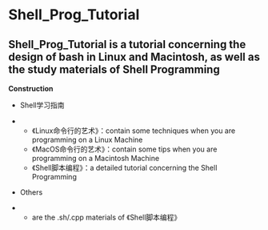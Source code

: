 # Shell_Prog_Tutorial
## Shell_Prog_Tutorial is a tutorial concerning the design of bash in Linux and Macintosh, as well as the study materials of Shell Programming
**Construction**
- Shell学习指南
- - 《Linux命令行的艺术》：contain some techniques when you are programming on a Linux Machine
  - 《MacOS命令行的艺术》：contain some tips when you are programming on a Macintosh Machine
  - 《Shell脚本编程》：a detailed tutorial concerning the Shell Programming

- Others
- - are the .sh/.cpp materials of 《Shell脚本编程》
